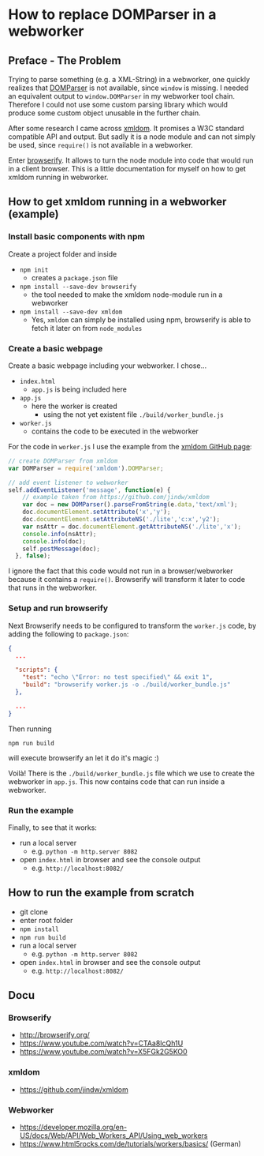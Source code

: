 # How to replace DOMParser in a webworker
## Preface - The Problem
Trying to parse something (e.g. a XML-String) in a webworker, one quickly realizes that [DOMParser](https://developer.mozilla.org/en-US/docs/Web/API/DOMParser) is not available, since `window` is missing. I needed an equivalent output to `window.DOMParser` in my webworker tool chain. Therefore I could not use some custom parsing library which would produce some custom object unusable in the further chain.

After some research I came across [xmldom](https://github.com/jindw/xmldom). It promises a W3C standard compatible API and output. But sadly it is a node module and can not simply be used, since `require()` is not available in a webworker.

Enter [browserify](http://browserify.org/). It allows to turn the node module into code that would run in a client browser. This is a little documentation for myself on how to get xmldom running in webworker.

## How to get xmldom running in a webworker (example)
### Install basic components with npm

Create a project folder and inside

* `npm init`
    * creates a `package.json` file
* `npm install --save-dev browserify`
    * the tool needed to make the xmldom node-module run in a webworker
* `npm install --save-dev xmldom`
    * Yes, `xmldom` can simply be installed using npm, browserify is able to fetch it later on from `node_modules`

### Create a basic webpage

Create a basic webpage including your webworker. I chose...

* `index.html`
    * `app.js` is being included here
* `app.js`
    * here the worker is created
        * using the not yet existent file `./build/worker_bundle.js`
* `worker.js`
    * contains the code to be executed in the webworker

For the code in `worker.js` I use the example from the [xmldom GitHub page](https://github.com/jindw/xmldom#example):

```javascript
// create DOMParser from xmldom
var DOMParser = require('xmldom').DOMParser;

// add event listener to webworker
self.addEventListener('message', function(e) {
    // example taken from https://github.com/jindw/xmldom
    var doc = new DOMParser().parseFromString(e.data,'text/xml');
    doc.documentElement.setAttribute('x','y');
    doc.documentElement.setAttributeNS('./lite','c:x','y2');
    var nsAttr = doc.documentElement.getAttributeNS('./lite','x');
    console.info(nsAttr);
    console.info(doc);
    self.postMessage(doc);
  }, false);
```

I ignore the fact that this code would not run in a browser/webworker because it contains a `require()`. Browserify will transform it later to code that runs in the webworker.

### Setup and run browserify

Next Browserify needs to be configured to transform the `worker.js` code, by adding the following to `package.json`:

```json
{
  ...

  "scripts": {
    "test": "echo \"Error: no test specified\" && exit 1",
    "build": "browserify worker.js -o ./build/worker_bundle.js"
  },

  ...
}
```

Then running

`npm run build`

will execute browserify an let it do it's magic :)

Voilà! There is the `./build/worker_bundle.js` file which we use to create the webworker in `app.js`. This now contains code that can run inside a webworker.

### Run the example

Finally, to see that it works:

* run a local server
    * e.g. `python -m http.server 8082`
* open `index.html` in browser and see the console output
    * e.g. `http://localhost:8082/`



## How to run the example from scratch
* git clone
* enter root folder
* `npm install`
* `npm run build`
* run a local server
    * e.g. `python -m http.server 8082`
* open `index.html` in browser and see the console output
    * e.g. `http://localhost:8082/`

## Docu
### Browserify
* http://browserify.org/
* https://www.youtube.com/watch?v=CTAa8IcQh1U
* https://www.youtube.com/watch?v=X5FGk2G5KO0

### xmldom
* https://github.com/jindw/xmldom

### Webworker
* https://developer.mozilla.org/en-US/docs/Web/API/Web_Workers_API/Using_web_workers
* https://www.html5rocks.com/de/tutorials/workers/basics/ (German)
